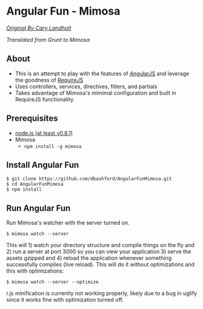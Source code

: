 # Angular Fun - Mimosa
*[Original By Cary Landholt](https://github.com/CaryLandholt/AngularFun)*

*Translated from Grunt to Mimosa*

## About
* This is an attempt to play with the features of [AngularJS](http://angularjs.org/) and leverage the goodness of [RequireJS](http://requirejs.org/)
* Uses controllers, services, directives, filters, and partials
* Takes advantage of Mimosa's mimimal configuration and built in RequireJS functionality.

## Prerequisites
* [node.js (at least v0.8.1)](http://nodejs.org/)
* Mimosa
  * `npm install -g mimosa`

## Install Angular Fun

    $ git clone https://github.com/dbashford/AngularFunMimosa.git
    $ cd AngularFunMimosa
    $ npm install

## Run Angular Fun

Run Mimosa's watcher with the server turned on.

    $ mimosa watch --server

This will 1) watch your directory structure and compile things on the fly and 2) run a server at port 3000 so you can view your application 3) serve the assets gzipped and 4) reload the application whenever something successfully compiles (live reload).  This will do it without optimizations and this with optimizations:

    $ mimosa watch --server --optimize

r.js minification is currently not working properly, likely due to a bug in uglify since it works fine with optimization turned off.